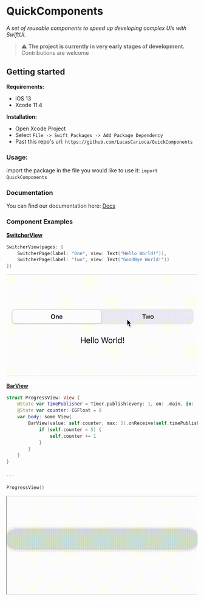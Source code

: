 # QuickComponents

*A set of reusable components to speed up developing complex UIs with SwiftUI.*

> ⚠️ **The project is currently in very early stages of development.**
Contributions are welcome

## Getting started

**Requirements:**
- iOS 13 
- Xcode 11.4

**Installation:**
- Open Xcode Project
- Select `File -> Swift Packages -> Add Package Dependency` 
- Past this repo's url: `https://github.com/LucasCarioca/QuickComponents`

### Usage:

import the package in the file you would like to use it: `import QuickComponents`

### Documentation

You can find our documentation here: [Docs](https://quickcomponents.lucasdesouza.net)

### Component Examples

[**SwitcherView**](https://quickcomponents.lucasdesouza.net/switcherview/)
```swift
SwitcherView(pages: [
    SwitcherPage(label: "One", view: Text("Hello World!")),
    SwitcherPage(label: "Two", view: Text("GoodBye World!"))
])
```
![SwitcherView gif](assets/switcherView.gif)

[**BarView**](https://quickcomponents.lucasdesouza.net/barview/)
```swift
struct ProgressView: View {
    @State var timePublisher = Timer.publish(every: 1, on: .main, in: .common).autoconnect()
    @State var counter: CGFloat = 0
    var body: some View{
        BarView(value: self.counter, max: 5).onReceive(self.timePublisher) { time in
            if (self.counter < 5) {
                self.counter += 1
            }
        }
    }
}

...

ProgressView()
```

![BarView](assets/barView.gif)

